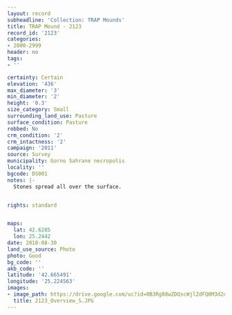 ```yaml
---
layout: record
subheadline: 'Collection: TRAP Mounds'
title: TRAP Mound - 2123
record_id: '2123'
categories:
- 2000-2999
header: no
tags:
- ''

certainty: Certain
elevation: '436'
max_diameter: '3'
min_diameter: '2'
height: '0.3'
size_category: Small
surrounding_land_use: Pasture
surface_condition: Pasture
robbed: No
crm_condition: '2'
crm_intactness: '2'
campaign: '2011'
source: Survey
municipality: Gorno Sahrane necropolis
locality: ''
bgcode: DS001
notes: |-
  Stones spread all over the surface.


rights: standard


maps:
  lat: 42.6285
  lon: 25.2442
date: 2018-08-30
land_use_source: Photo
photo: Good
bg_code: ''
akb_code: ''
latitude: '42.665491'
longitude: '25.224563'
images:
- image_path: https://drive.google.com/uc?id=0B3Rg88wZDQscWjlZdFQ0M3d2djA
  title: 2123_Overview_S.JPG
---
```

